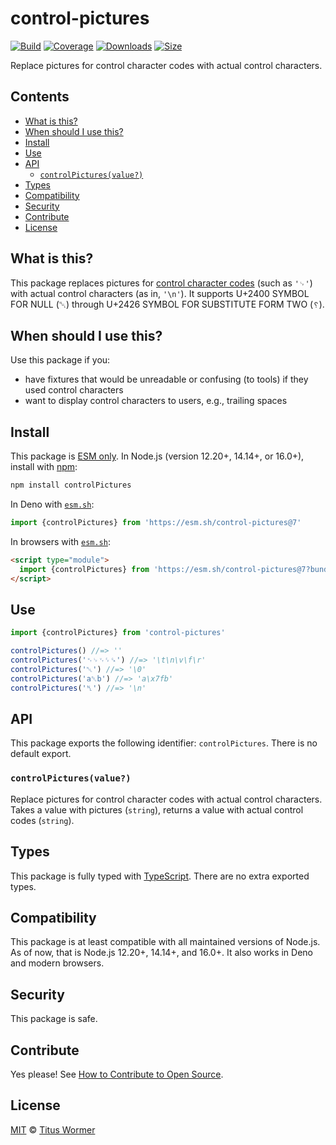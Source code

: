 # control-pictures

[![Build][build-badge]][build]
[![Coverage][coverage-badge]][coverage]
[![Downloads][downloads-badge]][downloads]
[![Size][size-badge]][size]

Replace pictures for control character codes with actual control characters.

## Contents

*   [What is this?](#what-is-this)
*   [When should I use this?](#when-should-i-use-this)
*   [Install](#install)
*   [Use](#use)
*   [API](#api)
    *   [`controlPictures(value?)`](#controlpicturesvalue)
*   [Types](#types)
*   [Compatibility](#compatibility)
*   [Security](#security)
*   [Contribute](#contribute)
*   [License](#license)

## What is this?

This package replaces pictures for [control character codes][pictures] (such as
`'␊'`) with actual control characters (as in, `'\n'`).
It supports U+2400 SYMBOL FOR NULL (␀) through U+2426 SYMBOL FOR SUBSTITUTE
FORM TWO (`␦`).

## When should I use this?

Use this package if you:

*   have fixtures that would be unreadable or confusing (to tools) if they used
    control characters
*   want to display control characters to users, e.g., trailing spaces

## Install

This package is [ESM only][esm].
In Node.js (version 12.20+, 14.14+, or 16.0+), install with [npm][]:

```sh
npm install controlPictures
```

In Deno with [`esm.sh`][esmsh]:

```js
import {controlPictures} from 'https://esm.sh/control-pictures@7'
```

In browsers with [`esm.sh`][esmsh]:

```html
<script type="module">
  import {controlPictures} from 'https://esm.sh/control-pictures@7?bundle'
</script>
```

## Use

```js
import {controlPictures} from 'control-pictures'

controlPictures() //=> ''
controlPictures('␉␊␋␌␍') //=> '\t\n\v\f\r'
controlPictures('␀') //=> '\0'
controlPictures('a␡b') //=> 'a\x7fb'
controlPictures('␤') //=> '\n'
```

## API

This package exports the following identifier: `controlPictures`.
There is no default export.

### `controlPictures(value?)`

Replace pictures for control character codes with actual control characters.
Takes a value with pictures (`string`), returns a value with actual control
codes (`string`).

## Types

This package is fully typed with [TypeScript][].
There are no extra exported types.

## Compatibility

This package is at least compatible with all maintained versions of Node.js.
As of now, that is Node.js 12.20+, 14.14+, and 16.0+.
It also works in Deno and modern browsers.

## Security

This package is safe.

## Contribute

Yes please!
See [How to Contribute to Open Source][contribute].

## License

[MIT][license] © [Titus Wormer][author]

<!-- Definitions -->

[build-badge]: https://github.com/wooorm/control-pictures/workflows/main/badge.svg

[build]: https://github.com/wooorm/control-pictures/actions

[coverage-badge]: https://img.shields.io/codecov/c/github/wooorm/control-pictures.svg

[coverage]: https://codecov.io/github/wooorm/control-pictures

[downloads-badge]: https://img.shields.io/npm/dm/control-pictures.svg

[downloads]: https://www.npmjs.com/package/control-pictures

[size-badge]: https://img.shields.io/bundlephobia/minzip/control-pictures.svg

[size]: https://bundlephobia.com/result?p=control-pictures

[npm]: https://docs.npmjs.com/cli/install

[esmsh]: https://esm.sh

[license]: license

[author]: https://wooorm.com

[esm]: https://gist.github.com/sindresorhus/a39789f98801d908bbc7ff3ecc99d99c

[typescript]: https://www.typescriptlang.org

[contribute]: https://opensource.guide/how-to-contribute/

[pictures]: https://en.wikipedia.org/wiki/Control_Pictures
